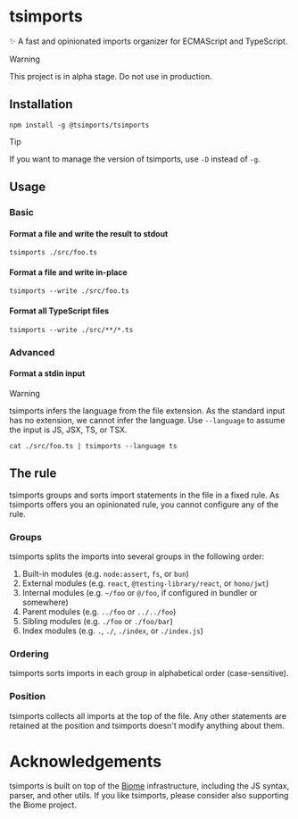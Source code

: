 # tsimports

✨ A fast and opinionated imports organizer for ECMAScript and TypeScript.

> [!WARNING]
> This project is in alpha stage. Do not use in production. 


## Installation

```shell
npm install -g @tsimports/tsimports
```

> [!TIP]
> If you want to manage the version of tsimports, use `-D` instead of `-g`.


## Usage

### Basic

#### Format a file and write the result to stdout

```shell
tsimports ./src/foo.ts
```

#### Format a file and write in-place

```shell
tsimports --write ./src/foo.ts
```

#### Format all TypeScript files

```shell
tsimports --write ./src/**/*.ts
```

### Advanced

#### Format a stdin input

> [!WARNING]
> tsimports infers the language from the file extension.
> As the standard input has no extension, we cannot infer the language.
> Use `--language` to assume the input is JS, JSX, TS, or TSX.

```shell
cat ./src/foo.ts | tsimports --language ts
```


## The rule

tsimports groups and sorts import statements in the file in a fixed rule.
As tsimports offers you an opinionated rule, you cannot configure any of the rule.


### Groups

tsimports splits the imports into several groups in the following order:

1. Built-in modules (e.g. `node:assert`, `fs`, or `bun`)
2. External modules (e.g. `react`, `@testing-library/react`, or `hono/jwt`)
3. Internal modules (e.g. `~/foo` or `@/foo`, if configured in bundler or somewhere)
4. Parent modules (e.g. `../foo` or `../../foo`)
5. Sibling modules (e.g. `./foo` or `./foo/bar`)
6. Index modules (e.g. `.`, `./`, `./index`, or `./index.js`)


### Ordering

tsimports sorts imports in each group in alphabetical order (case-sensitive).


### Position

tsimports collects all imports at the top of the file.
Any other statements are retained at the position and tsimports doesn't modify anything about them.


# Acknowledgements

tsimports is built on top of the [Biome](https://github.com/biomejs/biome) infrastructure, including the JS syntax, parser, and other utils.
If you like tsimports, please consider also supporting the Biome project.
